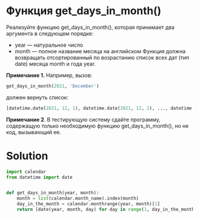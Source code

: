 # Функция get_days_in_month()

Реализуйте функцию get_days_in_month(), которая принимает два аргумента в следующем порядке:

* year — натуральное число
* month — полное название месяца на английском
  Функция должна возвращать отсортированный по возрастанию список всех дат (тип date) месяца month и года year.

**Примечание 1.** Например, вызов:

```python
get_days_in_month(2021, 'December')
```

должен вернуть список:

```python
[datetime.date(2021, 12, 1), datetime.date(2021, 12, 2), ..., datetime.date(2021, 12, 30), datetime.date(2021, 12, 31)]
```

**Примечание 2**. В тестирующую систему сдайте программу, содержащую только необходимую функцию get_days_in_month(), но
не код, вызывающий ее.

# Solution

```python
import calendar
from datetime import date


def get_days_in_month(year, month):
    month = list(calendar.month_name).index(month)
    day_in_the_month = calendar.monthrange(year, month)[1]
    return [date(year, month, day) for day in range(1, day_in_the_month + 1)]
```